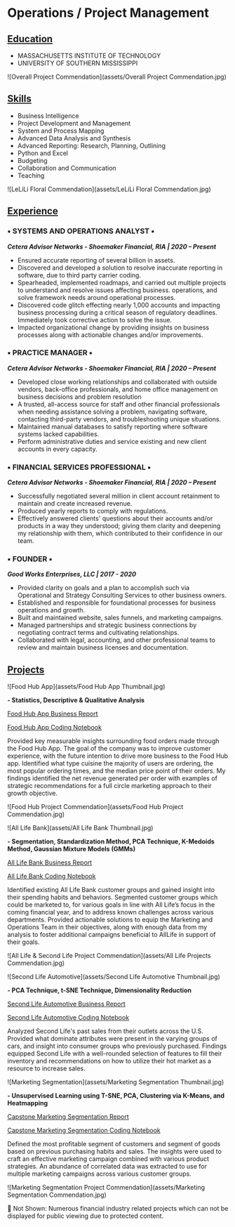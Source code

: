 # Operations / Project Management
              
## <ins>Education</ins>
- MASSACHUSETTS INSTITUTE OF TECHNOLOGY 
- UNIVERSITY OF SOUTHERN MISSISSIPPI 

![Overall Project Commendation](assets/Overall Project Commendation.jpg)

## <ins>Skills</ins>
- Business Intelligence
- Project Development and Management
- System and Process Mapping
- Advanced Data Analysis and Synthesis
- Advanced Reporting: Research, Planning, Outlining
- Python and Excel
- Budgeting
- Collaboration and Communication
- Teaching

![LeLiLi Floral Commendation](assets/LeLiLi Floral Commendation.jpg)

## <ins>Experience</ins> 
### ▪️ SYSTEMS AND OPERATIONS ANALYST ▪️
***Cetera Advisor Networks - Shoemaker Financial, RIA  |  2020 – Present***
- Ensured accurate reporting of several billion in assets.
- Discovered and developed a solution to resolve inaccurate reporting in software, due to third party carrier coding.
- Spearheaded, implemented roadmaps, and carried out multiple projects to understand and resolve issues affecting business. operations, and solve framework needs around operational processes.
- Discovered code glitch effecting nearly 1,000 accounts and impacting business processing during a critical season of regulatory deadlines. Immediately took corrective action to solve the issue.  
- Impacted organizational change by providing insights on business processes along with actionable changes and/or improvements. 

### ▪️ PRACTICE MANAGER ▪️
***Cetera Advisor Networks - Shoemaker Financial, RIA  |  2020 – Present***
- Developed close working relationships and collaborated with outside vendors, back-office professionals, and home office management on business decisions and problem resolution
- A trusted, all-access source for staff and other financial professionals when needing assistance solving a problem, navigating software, contacting third-party vendors, and troubleshooting unique situations.
- Maintained manual databases to satisfy reporting where software systems lacked capabilities.
- Perform administrative duties and service existing and new client accounts in every capacity.

### ▪️ FINANCIAL SERVICES PROFESSIONAL ▪️
***Cetera Advisor Networks - Shoemaker Financial, RIA  |  2020 – Present***
- Successfully negotiated several million in client account retainment to maintain and create increased revenue.
- Produced yearly reports to comply with regulations.
- Effectively answered clients' questions about their accounts and/or products in a way they understood; giving them clarity and deepening my relationship with them, which contributed to their confidence in our team.

### ▪️ FOUNDER ▪️
***Good Works Enterprises, LLC  |  2017 - 2020***
- Provided clarity on goals and a plan to accomplish such via Operational and Strategy Consulting Services to other business owners. 
- Established and responsible for foundational processes for business operations and growth.
- Built and maintained website, sales funnels, and marketing campaigns.
- Managed partnerships and strategic business connections by negotiating contract terms and cultivating relationships.
- Collaborated with legal, accounting, and other professional teams to review and maintain business licenses and documentation.

## <ins>Projects</ins>
![Food Hub App](assets/Food Hub App Thumbnail.jpg)

**- Statistics, Descriptive & Qualitative Analysis**

[Food Hub App Business Report](https://github.com/FeliciaHester/Food-Hub-App-Project/blob/main/ePortfolio_Food%20Hub%20Order%20Project_PDF.pdf) 

[Food Hub App Coding Notebook](https://github.com/FeliciaHester/Food-Hub-App-Project/blob/main/1_21_25_Copy_of_Food_Hub_Project.ipynb)

Provided key measurable insights surrounding food orders made through the Food Hub App. The goal of the company was to improve customer experience, with the future intention to drive more business to the Food Hub app. Identified what type cuisine the majority of users are ordering, the most popular ordering times, and the median price point of their orders. My findings identified the net revenue generated per order with examples of strategic recommendations for a full circle marketing approach to their growth objective.

![Food Hub Project Commendation](assets/Food Hub Project Commendation.jpg)

![All Life Bank](assets/All Life Bank Thumbnail.jpg)

**- Segmentation, Standardization Method, PCA Technique, K-Medoids Method, Gaussian Mixture Models (GMMs)**

[All Life Bank Business Report](https://github.com/FeliciaHester/All-Life-Bank-Project/blob/main/ePortfolio_All%20Life%20Bank%20Project_PDF.pdf)

[All Life Bank Coding Notebook](https://github.com/FeliciaHester/All-Life-Bank-Project/blob/main/1_21_25_Copy_of_All_Life_Bank_Project.ipynb)

Identified existing All Life Bank customer groups and gained insight into their spending habits and behaviors. Segmented customer groups which could be marketed to, for various goals in line with All Life’s focus in the coming financial year, and to address known challenges across various departments. Provided actionable solutions to equip the Marketing and Operations Team in their objectives, along with enough data from my analysis to foster additional campaigns beneficial to AllLife in support of their goals.

![All Life & Second Life Project Commendation](assets/All Life Projects Commendation.jpg)

![Second Life Automotive](assets/Second Life Automotive Thumbnail.jpg)

**- PCA Technique, t-SNE Technique, Dimensionality Reduction**

[Second Life Automotive Business Report](https://github.com/FeliciaHester/Second-Life-Automotive-Project/blob/main/ePortfolio_Second%20Life%20Automotive%20Project_PDF.pdf)

[Second Life Automotive Coding Notebook](https://github.com/FeliciaHester/Second-Life-Automotive-Project/blob/main/1_21_25_Copy_of_Second_Life_Automotive_Project.ipynb)

Analyzed Second Life's past sales from their outlets across the U.S. Provided what dominate attributes were present in the varying groups of cars, and insight into consumer groups who previously purchased. Findings equipped Second Life with a well-rounded selection of features to fill their inventory and recommendations on how to utilize their hot market as a resource to increase sales. 

![Marketing Segmentation](assets/Marketing Segmentation Thumbnail.jpg)

**- Unsupervised Learning using T-SNE, PCA, Clustering via K-Means, and Heatmapping**

[Capstone Marketing Segmentation Report](https://github.com/FeliciaHester/Capstone-Marketing-Segmentation/blob/main/ePortfolio_Capstone_Marketing_Segmentation_PDF.pdf)

[Capstone Marketing Segmentation Coding Notebook](https://github.com/FeliciaHester/Capstone-Marketing-Segmentation/blob/main/1_21_25_Copy_of_Capstone_Marketing_Campaign_Project.ipynb)

Defined the most profitable segment of customers and segment of goods based on previous purchasing habits and sales. The insights were used to craft an effective marketing campaign combined with various product strategies. An abundance of correlated data was extracted to use for multiple marketing campaigns across various customer groups.

![Marketing Segmentation Project Commendation](assets/Marketing Segmentation Commendation.jpg)
 
📍 Not Shown: Numerous financial industry related projects which can not be displayed for public viewing due to protected content.
